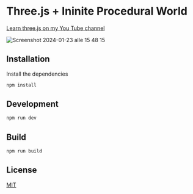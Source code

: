 # Three.js + Ininite Procedural World

[Learn three.js on my You Tube channel](https://www.youtube.com/@gianlucalomarco)

![Screenshot 2024-01-23 alle 15 48 15](https://github.com/rock-biter/procedural-terrain-generation/assets/74297920/744e7ad9-3912-4369-9df0-2953f0a08fd9)


## Installation
Install the dependencies

```bash
npm install
```

## Development

```bash
npm run dev
````

## Build
```bash
npm run build
```

## License

[MIT](https://choosealicense.com/licenses/mit/)
